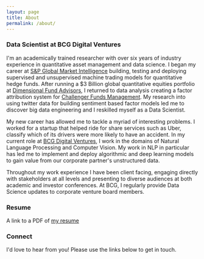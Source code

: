 ```yaml
---
layout: page
title: About
permalink: /about/
---
```


### Data Scientist at BCG Digital Ventures
I'm an academically trained researcher with over six years of industry experience in quantitative asset management and data science. I began my career at [S&P Global Market Intelligence](https://marketintelligence.spglobal.com/client-solutions/products/products/clarifi) building, testing and deploying supervised and unsupervised machine trading models for quantitative hedge funds. After running a $3 Billion global quantitative equities portfolio at [Dimensional Fund Advisors](https://au.dimensional.com/), I returned to data analysis creating a factor attribution system for [Challenger Funds Management](https://www.challenger.com.au/funds/index.asp). My research into using twitter data for building sentiment based factor models led me to discover big data engineering and I reskilled myself as a Data Scientist.

My new career has allowed me to tackle a myriad of interesting problems. I worked for a startup that helped ride for share services such as Uber, classify which of its drivers were more likely to have an accident. In my current role at [BCG Digital Ventures](https://bcgdv.com), I work in the domains of Natural Language Processing and Computer Vision. My work in NLP in particular has led me to implement and deploy algorithmic and deep learning models to gain value from our corporate partner's unstructured data.

Throughout my work experience I have been client facing, engaging directly with stakeholders at all levels and presenting to diverse audiences at both academic and investor conferences. At BCG, I regularly provide Data Science updates to corporate venture board members.

### Resume
A link to a PDF of [my resume](/AD_DS_Resume.pdf)

### Connect
I'd love to hear from you! Please use the links below to get in touch.
